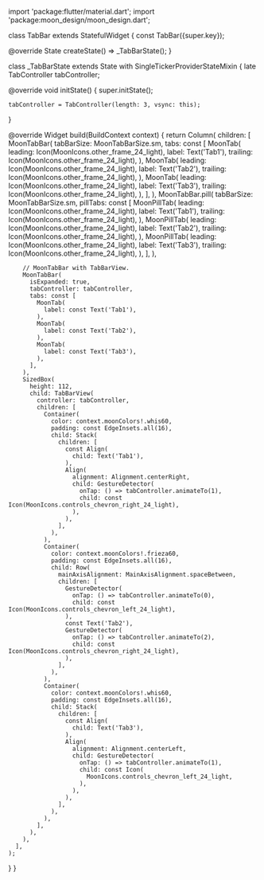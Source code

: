 import 'package:flutter/material.dart';
import 'package:moon_design/moon_design.dart';

class TabBar extends StatefulWidget {
  const TabBar({super.key});

  @override
  State<TabBar> createState() => _TabBarState();
}

class _TabBarState extends State<TabBar> with SingleTickerProviderStateMixin {
  late TabController tabController;

  @override
  void initState() {
    super.initState();

    tabController = TabController(length: 3, vsync: this);
  }

  @override
  Widget build(BuildContext context) {
    return Column(
      children: [
        MoonTabBar(
          tabBarSize: MoonTabBarSize.sm,
          tabs: const [
            MoonTab(
              leading: Icon(MoonIcons.other_frame_24_light),
              label: Text('Tab1'),
              trailing: Icon(MoonIcons.other_frame_24_light),
            ),
            MoonTab(
              leading: Icon(MoonIcons.other_frame_24_light),
              label: Text('Tab2'),
              trailing: Icon(MoonIcons.other_frame_24_light),
            ),
            MoonTab(
              leading: Icon(MoonIcons.other_frame_24_light),
              label: Text('Tab3'),
              trailing: Icon(MoonIcons.other_frame_24_light),
            ),
          ],
        ),
        MoonTabBar.pill(
          tabBarSize: MoonTabBarSize.sm,
          pillTabs: const [
            MoonPillTab(
              leading: Icon(MoonIcons.other_frame_24_light),
              label: Text('Tab1'),
              trailing: Icon(MoonIcons.other_frame_24_light),
            ),
            MoonPillTab(
              leading: Icon(MoonIcons.other_frame_24_light),
              label: Text('Tab2'),
              trailing: Icon(MoonIcons.other_frame_24_light),
            ),
            MoonPillTab(
              leading: Icon(MoonIcons.other_frame_24_light),
              label: Text('Tab3'),
              trailing: Icon(MoonIcons.other_frame_24_light),
            ),
          ],
        ),

        // MoonTabBar with TabBarView.
        MoonTabBar(
          isExpanded: true,
          tabController: tabController,
          tabs: const [
            MoonTab(
              label: const Text('Tab1'),
            ),
            MoonTab(
              label: const Text('Tab2'),
            ),
            MoonTab(
              label: const Text('Tab3'),
            ),
          ],
        ),
        SizedBox(
          height: 112,
          child: TabBarView(
            controller: tabController,
            children: [
              Container(
                color: context.moonColors!.whis60,
                padding: const EdgeInsets.all(16),
                child: Stack(
                  children: [
                    const Align(
                      child: Text('Tab1'),
                    ),
                    Align(
                      alignment: Alignment.centerRight,
                      child: GestureDetector(
                        onTap: () => tabController.animateTo(1),
                        child: const Icon(MoonIcons.controls_chevron_right_24_light),
                      ),                    
                    ),
                  ],
                ),
              ),
              Container(
                color: context.moonColors!.frieza60,
                padding: const EdgeInsets.all(16),
                child: Row(
                  mainAxisAlignment: MainAxisAlignment.spaceBetween,
                  children: [
                    GestureDetector(
                      onTap: () => tabController.animateTo(0),
                      child: const Icon(MoonIcons.controls_chevron_left_24_light),
                    ),                    
                    const Text('Tab2'),
                    GestureDetector(
                      onTap: () => tabController.animateTo(2),
                      child: const Icon(MoonIcons.controls_chevron_right_24_light),
                    ),                  
                  ],
                ),
              ),
              Container(
                color: context.moonColors!.whis60,
                padding: const EdgeInsets.all(16),
                child: Stack(
                  children: [
                    const Align(
                      child: Text('Tab3'),
                    ),
                    Align(
                      alignment: Alignment.centerLeft,
                      child: GestureDetector(
                        onTap: () => tabController.animateTo(1),
                        child: const Icon(
                          MoonIcons.controls_chevron_left_24_light,
                        ),
                      ),
                    ),
                  ],
                ),
              ),
            ],
          ),
        ),
      ],
    );
  }
}
